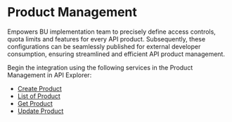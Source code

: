 # Product Management

Empowers BU implementation team to precisely define access controls, quota limits and features for every API product. Subsequently, these configurations can be seamlessly published for external developer consumption, ensuring streamlined and efficient API product management.

Begin the integration using the following services in the Product Management in API Explorer:
* [Create Product](?path=reference/ConsumerManagement/CreatesProduct)
* [List of Product](?path=reference/ConsumerManagement/listProduct)
* [Get Product](?path=reference/ConsumerManagement/GetProduct)
* [Update Product](?path=reference/ConsumerManagement/UpdateProduct)
